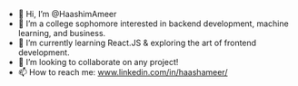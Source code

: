 - 👋  Hi, I’m @HaashimAmeer
- 👀  I’m a college sophomore interested in backend development, machine learning, and business. 
- 🌱  I’m currently learning React.JS & exploring the art of frontend development. 
- 💞️  I’m looking to collaborate on any project!
- 📫  How to reach me: www.linkedin.com/in/haashameer/

<!---
HaashimAmeer/HaashimAmeer is a ✨ special ✨ repository because its `README.md` (this file) appears on your GitHub profile.
You can click the Preview link to take a look at your changes.
--->
